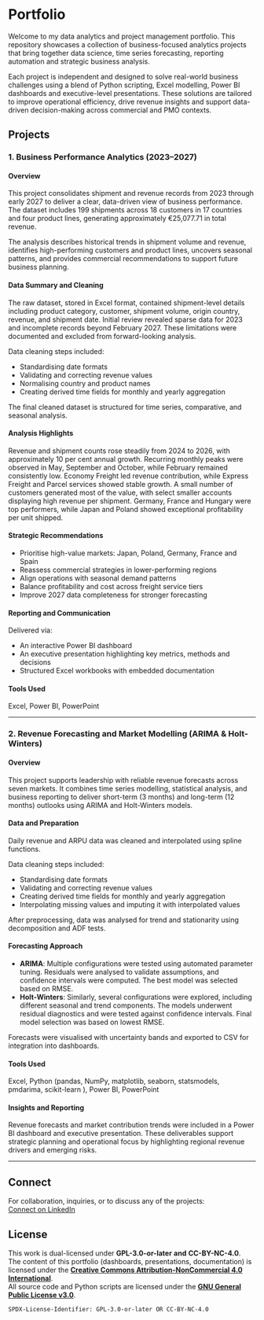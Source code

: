 # Portfolio

Welcome to my data analytics and project management portfolio. This repository showcases a collection of business-focused analytics projects that bring together data science, time series forecasting, reporting automation and strategic business analysis.

Each project is independent and designed to solve real-world business challenges using a blend of Python scripting, Excel modelling, Power BI dashboards and executive-level presentations. These solutions are tailored to improve operational efficiency, drive revenue insights and support data-driven decision-making across commercial and PMO contexts.

## Projects

### 1. Business Performance Analytics (2023–2027)

#### Overview

This project consolidates shipment and revenue records from 2023 through early 2027 to deliver a clear, data-driven view of business performance. The dataset includes 199 shipments across 18 customers in 17 countries and four product lines, generating approximately €25,077.71 in total revenue.

The analysis describes historical trends in shipment volume and revenue, identifies high-performing customers and product lines, uncovers seasonal patterns, and provides commercial recommendations to support future business planning.

#### Data Summary and Cleaning

The raw dataset, stored in Excel format, contained shipment-level details including product category, customer, shipment volume, origin country, revenue, and shipment date. Initial review revealed sparse data for 2023 and incomplete records beyond February 2027. These limitations were documented and excluded from forward-looking analysis.

Data cleaning steps included:
- Standardising date formats
- Validating and correcting revenue values
- Normalising country and product names
- Creating derived time fields for monthly and yearly aggregation

The final cleaned dataset is structured for time series, comparative, and seasonal analysis.

#### Analysis Highlights

Revenue and shipment counts rose steadily from 2024 to 2026, with approximately 10 per cent annual growth. Recurring monthly peaks were observed in May, September and October, while February remained consistently low. Economy Freight led revenue contribution, while Express Freight and Parcel services showed stable growth. A small number of customers generated most of the value, with select smaller accounts displaying high revenue per shipment. Germany, France and Hungary were top performers, while Japan and Poland showed exceptional profitability per unit shipped.

#### Strategic Recommendations

- Prioritise high-value markets: Japan, Poland, Germany, France and Spain  
- Reassess commercial strategies in lower-performing regions  
- Align operations with seasonal demand patterns  
- Balance profitability and cost across freight service tiers  
- Improve 2027 data completeness for stronger forecasting

#### Reporting and Communication

Delivered via:
- An interactive Power BI dashboard  
- An executive presentation highlighting key metrics, methods and decisions  
- Structured Excel workbooks with embedded documentation

#### Tools Used

Excel, Power BI, PowerPoint

---

### 2. Revenue Forecasting and Market Modelling (ARIMA & Holt-Winters)

#### Overview

This project supports leadership with reliable revenue forecasts across seven markets. It combines time series modelling, statistical analysis, and business reporting to deliver short-term (3 months) and long-term (12 months) outlooks using ARIMA and Holt-Winters models.

#### Data and Preparation

Daily revenue and ARPU data was cleaned and interpolated using spline functions. 

Data cleaning steps included:
- Standardising date formats
- Validating and correcting revenue values
- Creating derived time fields for monthly and yearly aggregation
- Interpolating missing values and imputing it with interpolated values
  
After preprocessing, data was analysed for trend and stationarity using decomposition and ADF tests.

#### Forecasting Approach

- **ARIMA**: Multiple configurations were tested using automated parameter tuning. Residuals were analysed to validate assumptions, and confidence intervals were computed. The best model was selected based on RMSE.
- **Holt-Winters**: Similarly, several configurations were explored, including different seasonal and trend components. The models underwent residual diagnostics and were tested against confidence intervals. Final model selection was based on lowest RMSE.

Forecasts were visualised with uncertainty bands and exported to CSV for integration into dashboards.

#### Tools Used

Excel, Python (pandas, NumPy, matplotlib, seaborn, statsmodels, pmdarima, scikit-learn ), Power BI, PowerPoint

#### Insights and Reporting

Revenue forecasts and market contribution trends were included in a Power BI dashboard and executive presentation. These deliverables support strategic planning and operational focus by highlighting regional revenue drivers and emerging risks.

---

## Connect

For collaboration, inquiries, or to discuss any of the projects:  
[Connect on LinkedIn](https://www.linkedin.com/in/serdaregeenderer/)

## License

This work is dual-licensed under **GPL-3.0-or-later** **and** **CC-BY-NC-4.0**.  
The content of this portfolio (dashboards, presentations, documentation) is licensed under the [**Creative Commons Attribution-NonCommercial 4.0 International**](https://creativecommons.org/licenses/by-nc/4.0/legalcode.en).  
All source code and Python scripts are licensed under the [**GNU General Public License v3.0**](https://spdx.org/licenses/GPL-3.0-or-later.html).

`SPDX-License-Identifier: GPL-3.0-or-later OR CC-BY-NC-4.0`
